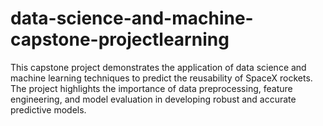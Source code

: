 # data-science-and-machine-capstone-projectlearning
This capstone project demonstrates the application of data science and machine learning techniques to predict the reusability of SpaceX rockets. The project highlights the importance of data preprocessing, feature engineering, and model evaluation in developing robust and accurate predictive models.
